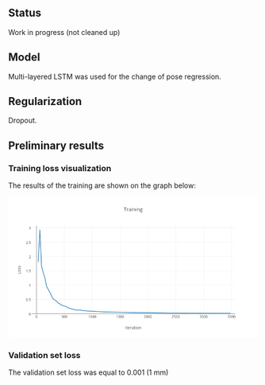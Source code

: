 ## Status

Work in progress (not cleaned up)

## Model

Multi-layered LSTM was used for the change of pose regression.

## Regularization

Dropout.

## Preliminary results

### Training loss visualization

The results of the training are shown on the graph below:

![Image of training loss](Training.png)

### Validation set loss

The validation set loss was equal to 0.001 (1 mm)